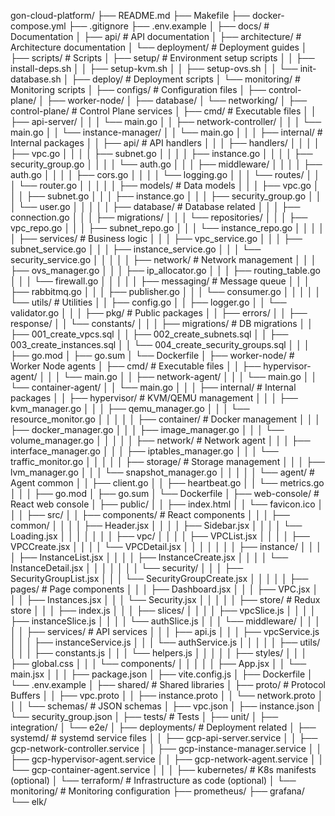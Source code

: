 gon-cloud-platform/
├── README.md
├── Makefile
├── docker-compose.yml
├── .gitignore
├── .env.example
│
├── docs/                           # Documentation
│   ├── api/                        # API documentation
│   ├── architecture/               # Architecture documentation
│   └── deployment/                 # Deployment guides
│
├── scripts/                        # Scripts
│   ├── setup/                      # Environment setup scripts
│   │   ├── install-deps.sh
│   │   ├── setup-kvm.sh
│   │   ├── setup-ovs.sh
│   │   └── init-database.sh
│   ├── deploy/                     # Deployment scripts
│   └── monitoring/                 # Monitoring scripts
│
├── configs/                        # Configuration files
│   ├── control-plane/
│   ├── worker-node/
│   ├── database/
│   └── networking/
│
├── control-plane/                  # Control Plane services
│   ├── cmd/                        # Executable files
│   │   ├── api-server/
│   │   │   └── main.go
│   │   ├── network-controller/
│   │   │   └── main.go
│   │   └── instance-manager/
│   │       └── main.go
│   │
│   ├── internal/                   # Internal packages
│   │   ├── api/                    # API handlers
│   │   │   ├── handlers/
│   │   │   │   ├── vpc.go
│   │   │   │   ├── subnet.go
│   │   │   │   ├── instance.go
│   │   │   │   ├── security_group.go
│   │   │   │   └── auth.go
│   │   │   ├── middleware/
│   │   │   │   ├── auth.go
│   │   │   │   ├── cors.go
│   │   │   │   └── logging.go
│   │   │   └── routes/
│   │   │       └── router.go
│   │   │
│   │   ├── models/                 # Data models
│   │   │   ├── vpc.go
│   │   │   ├── subnet.go
│   │   │   ├── instance.go
│   │   │   ├── security_group.go
│   │   │   └── user.go
│   │   │
│   │   ├── database/               # Database related
│   │   │   ├── connection.go
│   │   │   ├── migrations/
│   │   │   └── repositories/
│   │   │       ├── vpc_repo.go
│   │   │       ├── subnet_repo.go
│   │   │       └── instance_repo.go
│   │   │
│   │   ├── services/               # Business logic
│   │   │   ├── vpc_service.go
│   │   │   ├── subnet_service.go
│   │   │   ├── instance_service.go
│   │   │   └── security_service.go
│   │   │
│   │   ├── network/                # Network management
│   │   │   ├── ovs_manager.go
│   │   │   ├── ip_allocator.go
│   │   │   ├── routing_table.go
│   │   │   └── firewall.go
│   │   │
│   │   ├── messaging/              # Message queue
│   │   │   ├── rabbitmq.go
│   │   │   ├── publisher.go
│   │   │   └── consumer.go
│   │   │
│   │   └── utils/                  # Utilities
│   │       ├── config.go
│   │       ├── logger.go
│   │       └── validator.go
│   │
│   ├── pkg/                        # Public packages
│   │   ├── errors/
│   │   ├── response/
│   │   └── constants/
│   │
│   ├── migrations/                 # DB migrations
│   │   ├── 001_create_vpcs.sql
│   │   ├── 002_create_subnets.sql
│   │   ├── 003_create_instances.sql
│   │   └── 004_create_security_groups.sql
│   │
│   ├── go.mod
│   ├── go.sum
│   └── Dockerfile
│
├── worker-node/                    # Worker Node agents
│   ├── cmd/                        # Executable files
│   │   ├── hypervisor-agent/
│   │   │   └── main.go
│   │   ├── network-agent/
│   │   │   └── main.go
│   │   └── container-agent/
│   │       └── main.go
│   │
│   ├── internal/                   # Internal packages
│   │   ├── hypervisor/             # KVM/QEMU management
│   │   │   ├── kvm_manager.go
│   │   │   ├── qemu_manager.go
│   │   │   └── resource_monitor.go
│   │   │
│   │   ├── container/              # Docker management
│   │   │   ├── docker_manager.go
│   │   │   ├── image_manager.go
│   │   │   └── volume_manager.go
│   │   │
│   │   ├── network/                # Network agent
│   │   │   ├── interface_manager.go
│   │   │   ├── iptables_manager.go
│   │   │   └── traffic_monitor.go
│   │   │
│   │   ├── storage/                # Storage management
│   │   │   ├── lvm_manager.go
│   │   │   └── snapshot_manager.go
│   │   │
│   │   └── agent/                  # Agent common
│   │       ├── client.go
│   │       ├── heartbeat.go
│   │       └── metrics.go
│   │
│   ├── go.mod
│   ├── go.sum
│   └── Dockerfile
│
├── web-console/                    # React web console
│   ├── public/
│   │   ├── index.html
│   │   └── favicon.ico
│   │
│   ├── src/
│   │   ├── components/             # React components
│   │   │   ├── common/
│   │   │   │   ├── Header.jsx
│   │   │   │   ├── Sidebar.jsx
│   │   │   │   └── Loading.jsx
│   │   │   │
│   │   │   ├── vpc/
│   │   │   │   ├── VPCList.jsx
│   │   │   │   ├── VPCCreate.jsx
│   │   │   │   └── VPCDetail.jsx
│   │   │   │
│   │   │   ├── instance/
│   │   │   │   ├── InstanceList.jsx
│   │   │   │   ├── InstanceCreate.jsx
│   │   │   │   └── InstanceDetail.jsx
│   │   │   │
│   │   │   └── security/
│   │   │       ├── SecurityGroupList.jsx
│   │   │       └── SecurityGroupCreate.jsx
│   │   │
│   │   ├── pages/                  # Page components
│   │   │   ├── Dashboard.jsx
│   │   │   ├── VPC.jsx
│   │   │   ├── Instances.jsx
│   │   │   └── Security.jsx
│   │   │
│   │   ├── store/                  # Redux store
│   │   │   ├── index.js
│   │   │   ├── slices/
│   │   │   │   ├── vpcSlice.js
│   │   │   │   ├── instanceSlice.js
│   │   │   │   └── authSlice.js
│   │   │   └── middleware/
│   │   │
│   │   ├── services/               # API services
│   │   │   ├── api.js
│   │   │   ├── vpcService.js
│   │   │   ├── instanceService.js
│   │   │   └── authService.js
│   │   │
│   │   ├── utils/
│   │   │   ├── constants.js
│   │   │   └── helpers.js
│   │   │
│   │   ├── styles/
│   │   │   ├── global.css
│   │   │   └── components/
│   │   │
│   │   ├── App.jsx
│   │   └── main.jsx
│   │
│   ├── package.json
│   ├── vite.config.js
│   ├── Dockerfile
│   └── .env.example
│
├── shared/                         # Shared libraries
│   ├── proto/                      # Protocol Buffers
│   │   ├── vpc.proto
│   │   ├── instance.proto
│   │   └── network.proto
│   │
│   └── schemas/                    # JSON schemas
│       ├── vpc.json
│       ├── instance.json
│       └── security_group.json
│
├── tests/                          # Tests
│   ├── unit/
│   ├── integration/
│   └── e2e/
│
├── deployments/                    # Deployment related
│   ├── systemd/                    # systemd service files
│   │   ├── gcp-api-server.service
│   │   ├── gcp-network-controller.service
│   │   ├── gcp-instance-manager.service
│   │   ├── gcp-hypervisor-agent.service
│   │   ├── gcp-network-agent.service
│   │   └── gcp-container-agent.service
│   │
│   ├── kubernetes/                 # K8s manifests (optional)
│   └── terraform/                  # Infrastructure as code (optional)
│
└── monitoring/                     # Monitoring configuration
    ├── prometheus/
    ├── grafana/
    └── elk/